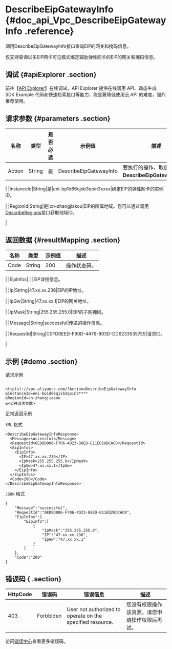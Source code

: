 # DescribeEipGatewayInfo {#doc_api_Vpc_DescribeEipGatewayInfo .reference}

调用DescribeEipGatewayInfo接口查询EIP的网关和掩码信息。

仅支持查询以多EIP网卡可见模式绑定辅助弹性网卡的EIP的网关和掩码信息。

## 调试 {#apiExplorer .section}

前往【[API Explorer](https://api.aliyun.com/#product=Vpc&api=DescribeEipGatewayInfo)】在线调试，API Explorer 提供在线调用 API、动态生成 SDK Example 代码和快速检索接口等能力，能显著降低使用云 API 的难度，强烈推荐使用。

## 请求参数 {#parameters .section}

|名称|类型|是否必选|示例值|描述|
|--|--|----|---|--|
|Action|String|是|DescribeEipGatewayInfo|要执行的操作，取值：**DescribeEipGatewayInfo**。

 |
|InstanceId|String|是|eni-bp1d66qjxb3qoin3xxxx|绑定EIP的弹性网卡的实例ID。

 |
|RegionId|String|是|cn-zhangjiakou|EIP的所属地域。您可以通过调用[DescribeRegions](~~36063~~)接口获取地域ID。

 |

## 返回数据 {#resultMapping .section}

|名称|类型|示例值|描述|
|--|--|---|--|
|Code|String|200|操作状态码。

 |
|EipInfos| | |EIP详细信息。

 |
|Ip|String|47.xx.xx.236|EIP的IP地址。

 |
|IpGw|String|47.xx.xx.1|EIP的网关地址。

 |
|IpMask|String|255.255.255.0|EIP的子网掩码。

 |
|Message|String|successful|传递的操作信息。

 |
|RequestId|String|C0FD0EED-F90D-4479-803D-DD62335357E5|请求ID。

 |

## 示例 {#demo .section}

请求示例

``` {#request_demo}

http(s)://vpc.aliyuncs.com/?Action=DescribeEipGatewayInfo
&InstanceId=eni-bp1d66qjxb3qoin3****
&RegionId=cn-zhangjiakou
&<公共请求参数>

```

正常返回示例

`XML` 格式

``` {#xml_return_success_demo}
<DescribeEipGatewayInfoResponse>
  <Message>successful</Message>
  <RequestId>0ED8D006-F706-4D23-88ED-E11ED28DCAC0</RequestId>
  <EipInfos>
    <EipInfo>
      <IP>47.xx.xx.236</IP>
      <IpMask>255.255.255.0</IpMask>
      <IpGw>47.xx.xx.1</IpGw>
    </EipInfo>
  </EipInfos>
  <Code>200</Code>
</DescribeEipGatewayInfoResponse>

```

`JSON` 格式

``` {#json_return_success_demo}
{
	"Message":"successful",
	"RequestId":"0ED8D006-F706-4D23-88ED-E11ED28DCAC0",
	"EipInfos":{
		"EipInfo":[
			{
				"IpMask":"255.255.255.0",
				"IP":"47.xx.xx.236",
				"IpGw":"47.xx.xx.1"
			}
		]
	},
	"Code":"200"
}
```

## 错误码 { .section}

|HttpCode|错误码|错误信息|描述|
|--------|---|----|--|
|403|Forbbiden|User not authorized to operate on the specified resource.|您没有权限操作该资源，请您申请操作权限后再试。|

访问[错误中心](https://error-center.aliyun.com/status/product/Vpc)查看更多错误码。

